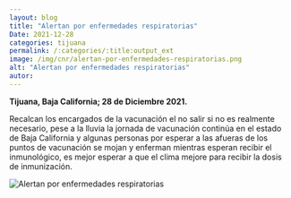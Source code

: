 ```yaml
---
layout: blog
title: "Alertan por enfermedades respiratorias"
Date: 2021-12-28
categories: tijuana
permalink: /:categories/:title:output_ext
image: /img/cnr/alertan-por-enfermedades-respiratorias.png
alt: "Alertan por enfermedades respiratorias"
autor:
---
```


**Tijuana, Baja California; 28 de Diciembre 2021.** 

Recalcan los encargados de la vacunación el no salir si no es realmente necesario, pese a la lluvia la jornada de vacunación continúa en el estado de Baja California y algunas personas por esperar a las afueras de los puntos de vacunación se mojan y enferman mientras esperan recibir el inmunológico, es mejor esperar a que el clima mejore para recibir la dosis de inmunización.

<div id="carouselExampleSlidesOnly" class="carousel slide" data-ride="carousel">
  <div class="carousel-inner">
    <div class="carousel-item active">
       <img class="d-block w-100" src="/img/cnr/alertan-por-enfermedades-respiratorias.png" loading="lazy"  alt="Alertan por enfermedades respiratorias">
    </div>
  </div>
</div>
